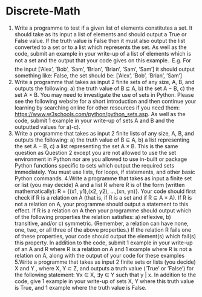 # Discrete-Math
1. Write a programme to test if a given list of elements constitutes a set. It should take as its input a
list of elements and should output a True or False value.
If the truth value is False then it must also output the list converted to a set or to a list which
represents the set.
As well as the code, submit an example in your write-up of a list of elements which is not a set
and the output that your code gives on this example.
 E.g. For the input [’Alex’, ’Bob’, ’Sam’, ’Brian’, ’Brian’, ’Sam’, ’Sam’] it should output
something like:
False, the set should be: [’Alex’, ’Bob’, ’Brian’, ’Sam’]
2. Write a programme that takes as input 2 finite sets of any size, A, B, and outputs the following:
a) the truth value of B ⊆ A,
b) the set A − B,
c) the set A × B.
You may need to investigate the use of sets in Python. Please see the following website for a short
introduction and then continue your learning by searching online for other resources if you need
them: https://www.w3schools.com/python/python_sets.asp.
As well as the code, submit 1 example in your write-up of sets A and B and the outputted values
for a)-c).
3. Write a programme that takes as input 2 finite lists of any size, A, B, and outputs the following:
a) the truth value of B ⊆ A,
b) a list representing the set A − B,
c) a list representing the set A × B.
This is the same question as Question 2 except you are not allowed to use the set environment in
Python nor are you allowed to use in-built or package Python functions specific to sets which output
the required sets immediately. You must use lists, for loops, if statements, and other basic Python
commands.
4.Write a programme that takes as input a finite set or list (you may decide) A and a list R where
R is of the form (written mathematically):
R = {(x1, y1),(x2, y2), ...,(xn, yn)}.
Your code should first check if R is a relation on A (that is, if R is a set and if R ⊆ A × A).
If R is not a relation on A, your programme should output a statement to this effect.
If R is a relation on A then your programme should output which of the following properties
the relation satisfies:
a) reflexive,
b) transitive, and/or
c) symmetric.
(Remember, a relation can have none, one, two, or all three of the above properties.) If the relation
R fails one of these properties, your code should output the element(s) which fail(s) this
property.
In addition to the code, submit 1 example in your write-up of an A and R where R is a relation
on A and 1 example where R is not a relation on A, along with the output of your code for these
examples
5.Write a programme that takes as input 2 finite sets or lists (you decide) X and Y , where X, Y ⊂ Z,
and outputs a truth value (’True’ or ’False’) for the following statement:
∀x ∈ X, ∃y ∈ Y such that y | x.
In addition to the code, give 1 example in your write-up of sets X, Y where this truth value is
True, and 1 example where the truth value is False.

